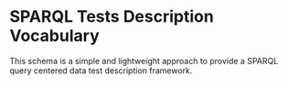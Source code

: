 # SPARQL Tests Description Vocabulary

This schema is a simple and lightweight approach to provide a SPARQL query
centered data test description framework. 


